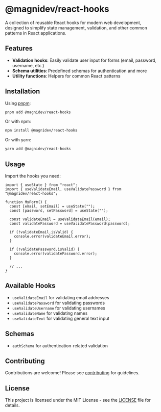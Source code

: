 # @magnidev/react-hooks

A collection of reusable React hooks for modern web development, designed to simplify state management, validation, and other common patterns in React applications.

## Features

- **Validation hooks**: Easily validate user input for forms (email, password, username, etc.)
- **Schema utilities**: Predefined schemas for authentication and more
- **Utility functions**: Helpers for common React patterns

## Installation

Using [pnpm](https://pnpm.io/):

```bash
pnpm add @magnidev/react-hooks
```

Or with npm:

```bash
npm install @magnidev/react-hooks
```

Or with yarn:

```bash
yarn add @magnidev/react-hooks
```

## Usage

Import the hooks you need:

```tsx
import { useState } from "react";
import { useValidateEmail, useValidatePassword } from "@magnidev/react-hooks";

function MyForm() {
  const [email, setEmail] = useState("");
  const [password, setPassword] = useState("");

  const validateEmail = useValidateEmail(email);
  const validatePassword = useValidatePassword(password);

  if (!validateEmail.isValid) {
    console.error(validateEmail.error);
  }

  if (!validatePassword.isValid) {
    console.error(validatePassword.error);
  }

  // ...
}
```

## Available Hooks

- `useValidateEmail` for validating email addresses
- `useValidatePassword` for validating passwords
- `useValidateUsername` for validating usernames
- `useValidateName` for validating names
- `useValidateText` for validating general text input

## Schemas

- `authSchema` for authentication-related validation

## Contributing

Contributions are welcome! Please see [contributing](../../CONTRIBUTING.md) for guidelines.

## License

This project is licensed under the MIT License - see the [LICENSE](LICENSE) file for details.
